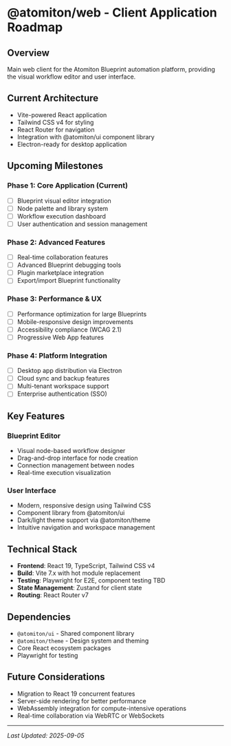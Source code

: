 # @atomiton/web - Client Application Roadmap

## Overview

Main web client for the Atomiton Blueprint automation platform, providing the
visual workflow editor and user interface.

## Current Architecture

- Vite-powered React application
- Tailwind CSS v4 for styling
- React Router for navigation
- Integration with @atomiton/ui component library
- Electron-ready for desktop application

## Upcoming Milestones

### Phase 1: Core Application (Current)

- [ ] Blueprint visual editor integration
- [ ] Node palette and library system
- [ ] Workflow execution dashboard
- [ ] User authentication and session management

### Phase 2: Advanced Features

- [ ] Real-time collaboration features
- [ ] Advanced Blueprint debugging tools
- [ ] Plugin marketplace integration
- [ ] Export/import Blueprint functionality

### Phase 3: Performance & UX

- [ ] Performance optimization for large Blueprints
- [ ] Mobile-responsive design improvements
- [ ] Accessibility compliance (WCAG 2.1)
- [ ] Progressive Web App features

### Phase 4: Platform Integration

- [ ] Desktop app distribution via Electron
- [ ] Cloud sync and backup features
- [ ] Multi-tenant workspace support
- [ ] Enterprise authentication (SSO)

## Key Features

### Blueprint Editor

- Visual node-based workflow designer
- Drag-and-drop interface for node creation
- Connection management between nodes
- Real-time execution visualization

### User Interface

- Modern, responsive design using Tailwind CSS
- Component library from @atomiton/ui
- Dark/light theme support via @atomiton/theme
- Intuitive navigation and workspace management

## Technical Stack

- **Frontend**: React 19, TypeScript, Tailwind CSS v4
- **Build**: Vite 7.x with hot module replacement
- **Testing**: Playwright for E2E, component testing TBD
- **State Management**: Zustand for client state
- **Routing**: React Router v7

## Dependencies

- `@atomiton/ui` - Shared component library
- `@atomiton/theme` - Design system and theming
- Core React ecosystem packages
- Playwright for testing

## Future Considerations

- Migration to React 19 concurrent features
- Server-side rendering for better performance
- WebAssembly integration for compute-intensive operations
- Real-time collaboration via WebRTC or WebSockets

---

_Last Updated: 2025-09-05_
